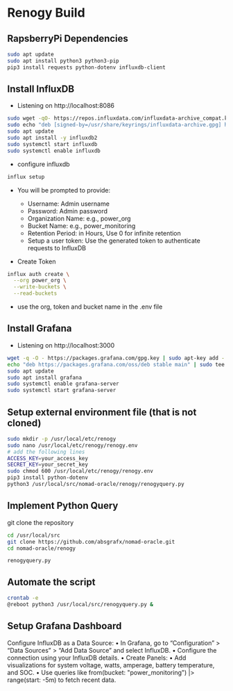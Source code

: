 # Renogy Build 

## RapsberryPi Dependencies 
```bash
sudo apt update
sudo apt install python3 python3-pip
pip3 install requests python-dotenv influxdb-client
```

## Install InfluxDB 
* Listening on http://localhost:8086
```bash
sudo wget -qO- https://repos.influxdata.com/influxdata-archive_compat.key | sudo gpg --dearmor -o /usr/share/keyrings/influxdata-archive.gpg
sudo echo "deb [signed-by=/usr/share/keyrings/influxdata-archive.gpg] https://repos.influxdata.com/debian stable main" | sudo tee /etc/apt/sources.list.d/influxdb.list
sudo apt update
sudo apt install -y influxdb2
sudo systemctl start influxdb
sudo systemctl enable influxdb
```

* configure influxdb
```bash
influx setup
```
* You will be prompted to provide:
	* Username: Admin username
	* Password: Admin password
	* Organization Name: e.g., power_org
	* Bucket Name: e.g., power_monitoring
	* Retention Period: in Hours, Use 0 for infinite retention
	* Setup a user token: Use the generated token to authenticate requests to InfluxDB

* Create Token 
```bash
influx auth create \
  --org power_org \
  --write-buckets \
  --read-buckets
```
* use the org, token and bucket name in the .env file


## Install Grafana 
* Listening on http://localhost:3000
```bash 
wget -q -O - https://packages.grafana.com/gpg.key | sudo apt-key add -
echo "deb https://packages.grafana.com/oss/deb stable main" | sudo tee -a /etc/apt/sources.list.d/grafana.list
sudo apt update
sudo apt install grafana
sudo systemctl enable grafana-server
sudo systemctl start grafana-server
```

## Setup external environment file (that is not cloned)
```bash
sudo mkdir -p /usr/local/etc/renogy
sudo nano /usr/local/etc/renogy/renogy.env
# add the following lines
ACCESS_KEY=your_access_key
SECRET_KEY=your_secret_key
sudo chmod 600 /usr/local/etc/renogy/renogy.env
pip3 install python-dotenv
python3 /usr/local/src/nomad-oracle/renogy/renogyquery.py
```


## Implement Python Query 
git clone the repository 
```bash
cd /usr/local/src
git clone https://github.com/absgrafx/nomad-oracle.git
cd nomad-oracle/renogy
```
`renogyquery.py`

## Automate the script 
```bash
crontab -e
@reboot python3 /usr/local/src/renogyquery.py &
```


## Setup Grafana Dashboard 
Configure InfluxDB as a Data Source:
	•	In Grafana, go to “Configuration” > “Data Sources” > “Add Data Source” and select InfluxDB.
	•	Configure the connection using your InfluxDB details.
	•	Create Panels:
	•	Add visualizations for system voltage, watts, amperage, battery temperature, and SOC.
	•	Use queries like from(bucket: "power_monitoring") |> range(start: -5m) to fetch recent data.


